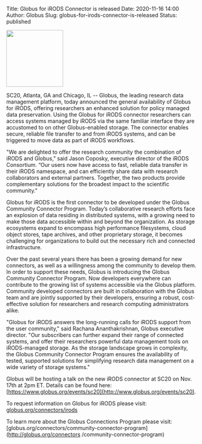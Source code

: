 Title: Globus for iRODS Connector is released
Date: 2020-11-16 14:00
Author: Globus
Slug: globus-for-irods-connector-is-released
Status: published

<img src="{static}/images/globus_logo.png" width="150px" />

<br />

SC20, Atlanta, GA and Chicago, IL -- Globus, the leading research data 
management platform, today announced the general availability of Globus for 
iRODS, offering researchers an enhanced solution for policy managed data 
preservation. Using the Globus for iRODS connector researchers can access 
systems managed by iRODS via the same familiar interface they are accustomed to 
on other Globus-enabled storage. The connector enables secure, reliable file 
transfer to and from iRODS systems, and can be triggered to move data as part 
of iRODS workflows.

"We are delighted to offer the research community the combination of iRODS and 
Globus," said Jason Coposky, executive director of the iRODS Consortium. “Our 
users now have access to fast, reliable data transfer in their iRODS namespace, 
and can efficiently share data with research collaborators and external 
partners. Together, the two products provide complementary solutions for the 
broadest impact to the scientific community."

Globus for iRODS is the first connector to be developed under the Globus 
Community Connector Program. Today’s collaborative research efforts face an 
explosion of data residing in distributed systems, with a growing need to make 
those data accessible within and beyond the organization. As storage ecosystems 
expand to encompass high performance filesystems, cloud object stores, tape 
archives, and other proprietary storage, it becomes challenging for 
organizations to build out the necessary rich and connected infrastructure.

Over the past several years there has been a growing demand for new connectors, 
as well as a willingness among the community to develop them. In order to 
support these needs, Globus is introducing the Globus Community Connector 
Program. Now developers everywhere can contribute to the growing list of 
systems accessible 
via the Globus platform. Community developed connectors are built in 
collaboration with the Globus team and are jointly supported by their 
developers, ensuring a robust, cost-effective solution for researchers and 
research computing administrators alike.

"Globus for iRODS answers the long-running calls for iRODS support from the 
user community," said Rachana Ananthakrishnan, Globus executive director. "Our 
subscribers can further expand their range of connected systems, and offer 
their researchers powerful data management tools on iRODS-managed storage. As 
the storage landscape grows in complexity, the Globus Community Connector 
Program ensures the availability of tested, supported solutions for simplifying 
research data management on a wide variety of storage systems."

Globus will be hosting a talk on the new iRODS connector at SC20 on Nov. 17th 
at 2pm ET. Details can be found here: 
[https://www.globus.org/events/sc20](http://www.globus.org/events/sc20).

To request information on Globus for iRODS please visit: 
[globus.org/connectors/irods](https://globus.org/connectors/irods)

To learn more about the Globus Connections Program please visit: 
[globus.org/connectors/community-connector-program](http://globus.org/connectors
/community-connector-program)
